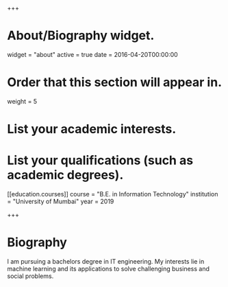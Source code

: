 +++
# About/Biography widget.
widget = "about"
active = true
date = 2016-04-20T00:00:00

# Order that this section will appear in.
weight = 5

# List your academic interests.
<!-- [interests] -->

# List your qualifications (such as academic degrees).
[[education.courses]]
  course = "B.E. in Information Technology"
  institution = "University of Mumbai"
  year = 2019

+++

# Biography

I am pursuing a bachelors degree in IT engineering. My interests lie in machine learning and its applications to solve challenging business and social problems.